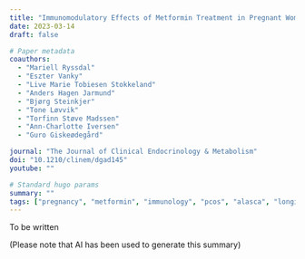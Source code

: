 ```yaml
---
title: "Immunomodulatory Effects of Metformin Treatment in Pregnant Women With PCOS"
date: 2023-03-14
draft: false

# Paper metadata
coauthors:
  - "Mariell Ryssdal"
  - "Eszter Vanky"
  - "Live Marie Tobiesen Stokkeland"
  - "Anders Hagen Jarmund"
  - "Bjørg Steinkjer"
  - "Tone Løvvik"
  - "Torfinn Støve Madssen"
  - "Ann-Charlotte Iversen"
  - "Guro Giskeødegård"

journal: "The Journal of Clinical Endocrinology & Metabolism"
doi: "10.1210/clinem/dgad145"
youtube: ""

# Standard hugo params
summary: ""
tags: ["pregnancy", "metformin", "immunology", "pcos", "alasca", "longitudinal data"]
---
```


To be written

(Please note that AI has been used to generate this summary)